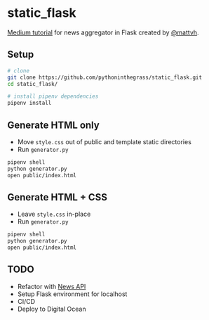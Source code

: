 # static_flask
[Medium tutorial](https://medium.com/swlh/baking-static-sites-with-python-and-jinja-330fe29bbe08) for news aggregator in Flask created by [@mattvh](https://github.com/mattvh).

## Setup
```bash
# clone
git clone https://github.com/pythoninthegrass/static_flask.git
cd static_flask/

# install pipenv dependencies
pipenv install
```

## Generate HTML only
* Move `style.css` out of public and template static directories
* Run `generator.py`
```bash
pipenv shell
python generator.py
open public/index.html
```

## Generate HTML + CSS
* Leave `style.css` in-place
* Run `generator.py`
```bash
pipenv shell
python generator.py
open public/index.html
```

## TODO
* Refactor with [News API](https://newsapi.org/docs/client-libraries/python)
* Setup Flask environment for localhost
* CI/CD
* Deploy to Digital Ocean
